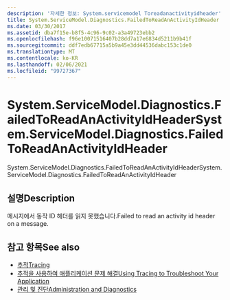 ```yaml
---
description: '자세한 정보: System.servicemodel Toreadanactivityidheader'
title: System.ServiceModel.Diagnostics.FailedToReadAnActivityIdHeader
ms.date: 03/30/2017
ms.assetid: dba7f15e-b8f5-4c96-9c02-a3a49723ebb2
ms.openlocfilehash: f96e10071516407b28dd7a17e6834d5211b9b41f
ms.sourcegitcommit: ddf7edb67715a5b9a45e3dd44536dabc153c1de0
ms.translationtype: MT
ms.contentlocale: ko-KR
ms.lasthandoff: 02/06/2021
ms.locfileid: "99727367"
---
```

# <a name="systemservicemodeldiagnosticsfailedtoreadanactivityidheader"></a><span data-ttu-id="dba8f-103">System.ServiceModel.Diagnostics.FailedToReadAnActivityIdHeader</span><span class="sxs-lookup"><span data-stu-id="dba8f-103">System.ServiceModel.Diagnostics.FailedToReadAnActivityIdHeader</span></span>

<span data-ttu-id="dba8f-104">System.ServiceModel.Diagnostics.FailedToReadAnActivityIdHeader</span><span class="sxs-lookup"><span data-stu-id="dba8f-104">System.ServiceModel.Diagnostics.FailedToReadAnActivityIdHeader</span></span>  
  
## <a name="description"></a><span data-ttu-id="dba8f-105">설명</span><span class="sxs-lookup"><span data-stu-id="dba8f-105">Description</span></span>  

 <span data-ttu-id="dba8f-106">메시지에서 동작 ID 헤더를 읽지 못했습니다.</span><span class="sxs-lookup"><span data-stu-id="dba8f-106">Failed to read an activity id header on a message.</span></span>  
  
## <a name="see-also"></a><span data-ttu-id="dba8f-107">참고 항목</span><span class="sxs-lookup"><span data-stu-id="dba8f-107">See also</span></span>

- [<span data-ttu-id="dba8f-108">추적</span><span class="sxs-lookup"><span data-stu-id="dba8f-108">Tracing</span></span>](index.md)
- [<span data-ttu-id="dba8f-109">추적을 사용하여 애플리케이션 문제 해결</span><span class="sxs-lookup"><span data-stu-id="dba8f-109">Using Tracing to Troubleshoot Your Application</span></span>](using-tracing-to-troubleshoot-your-application.md)
- [<span data-ttu-id="dba8f-110">관리 및 진단</span><span class="sxs-lookup"><span data-stu-id="dba8f-110">Administration and Diagnostics</span></span>](../index.md)
